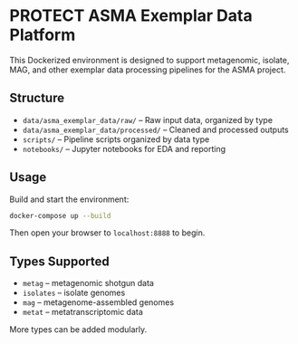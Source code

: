 # PROTECT ASMA Exemplar Data Platform

This Dockerized environment is designed to support metagenomic, isolate, MAG, and other exemplar data processing pipelines for the ASMA project.

## Structure

- `data/asma_exemplar_data/raw/` – Raw input data, organized by type
- `data/asma_exemplar_data/processed/` – Cleaned and processed outputs
- `scripts/` – Pipeline scripts organized by data type
- `notebooks/` – Jupyter notebooks for EDA and reporting

## Usage

Build and start the environment:
```bash
docker-compose up --build
```

Then open your browser to `localhost:8888` to begin.

## Types Supported

- `metag` – metagenomic shotgun data
- `isolates` – isolate genomes
- `mag` – metagenome-assembled genomes
- `metat` – metatranscriptomic data

More types can be added modularly.

